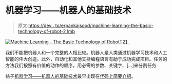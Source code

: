 # 机器学习——机器人的基础技术

> 原文:[https://dev . to/erpankajsood/machine-learning-the-basic-technology-of-robot-2 lmb](https://dev.to/erpankajsood/machine-learning-the-basic-technology-of-robot-2lmb)

[![Machine Learning - The Basic Technology of Robot](../Images/54e069f9075cab5a5d6995f69c626e2a.png)T2】](https://res.cloudinary.com/practicaldev/image/fetch/s--YE5vICjd--/c_limit%2Cf_auto%2Cfl_progressive%2Cq_auto%2Cw_880/https://codebriefly.com/wp-content/uploads/2019/05/Machine-Learning-The-Basic-Technology-of-Robot.jpg)

我们不能把机器人和一个完整的人相比较。机器人是人类通过机器学习技术和人工智能的伟大创造。此外，自动化和其他支持编程语言有助于成功完成项目。任务的方法我们按照有价值的动作的顺序，用必需的参数、关键字、[…]来分割任务

帖子[机器学习——机器人的基础技术](https://codebriefly.com/machine-learning-the-basic-technology-of-robot/)最早出现在[代码上简要介绍](https://codebriefly.com)。